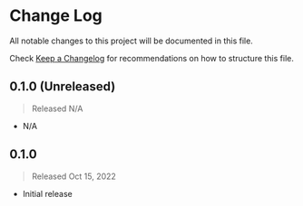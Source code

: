 # Change Log

All notable changes to this project will be documented in this file.

Check [Keep a Changelog](http://keepachangelog.com/) for recommendations on how to structure this file.


## 0.1.0 (Unreleased)
> Released N/A

* N/A

## 0.1.0
> Released Oct 15, 2022

* Initial release
